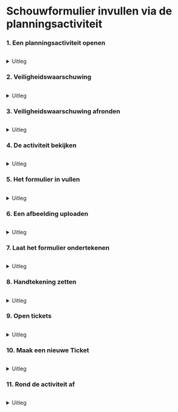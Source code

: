 # Schouwformulier invullen via de planningsactiviteit

### 1. Een planningsactiviteit openen

<figure><img src="../../.gitbook/assets/1 Schouw in overzicht.svg" alt=""><figcaption></figcaption></figure>

<details>

<summary>Uitleg</summary>

1. Druk op de planningsactiviteit om deze te openen.

</details>

### 2. Veiligheidswaarschuwing

<figure><img src="../../.gitbook/assets/2 (13).svg" alt=""><figcaption></figcaption></figure>

<details>

<summary>Uitleg</summary>

Na het openen krijgt iedere betrokkene bij het project de veiligheidswaarschuwingen te zien welke van toepassing zijn op het project, dus ook de schouwer.

2. Hier zie je de algemene informatie over de veiligheidswaarschuwing.
3. Hier zie je de veiligheidswaarschuwing, in dit geval de waarschuwing dat je het paneel op de de juiste manier moet optillen. Vink de waarschuwing aan om aan te geven dat je de waarschuwing gelezen hebt.

</details>

### 3. Veiligheidswaarschuwing afronden

<figure><img src="../../.gitbook/assets/3 (9).svg" alt=""><figcaption></figcaption></figure>

<details>

<summary>Uitleg</summary>

4. Vink de waarschuwingen aan.
5. Druk op "Afronden" om de waarschuwing af te ronden.&#x20;

</details>

### 4. De activiteit bekijken&#x20;

<figure><img src="../../.gitbook/assets/4 (2).svg" alt=""><figcaption></figcaption></figure>

<details>

<summary>Uitleg</summary>

Om de planningsactiviteit (de schouw) op te leveren ga je naar "Oplevering".

6. Hier zie je de algemene informatie van de activiteit.
7. Hier zie je de klantgegevens.
8. Hier zie je de aan het project gerelateerde plannen en documenten.
9. Druk op "Oplevering" om de schouw op te leveren.

</details>

### 5. Het formulier in vullen

<figure><img src="../../.gitbook/assets/5.svg" alt=""><figcaption></figcaption></figure>

<details>

<summary>Uitleg</summary>

Nu je het (schouw)formulier hebt geopend is het tijd om deze in te vullen.

10. &#x20;Hier zie je tekst velden, door op het tekst veld te drukken kun je hierin typen.
11. Door op de afbeelding te drukken kun je afbeeldingen uploaden.&#x20;

</details>

### 6. Een afbeelding uploaden

<figure><img src="../../.gitbook/assets/6 (12).svg" alt=""><figcaption></figcaption></figure>

<details>

<summary>Uitleg</summary>

12. &#x20;Maak een keuze of je een foto wilt maken met de camera app of upload een foto uit je fotogalerij.

</details>

### 7. Laat het formulier ondertekenen

<figure><img src="../../.gitbook/assets/7 (6).svg" alt=""><figcaption></figcaption></figure>

<details>

<summary>Uitleg</summary>

13. Druk op "Handtekening" om de klant te laten tekenen.

</details>

### 8. Handtekening zetten

<figure><img src="../../.gitbook/assets/8.svg" alt=""><figcaption></figcaption></figure>

<details>

<summary>Uitleg</summary>

14. De klant kan in dit veld zijn/haar handtekening zetten.
15. Druk op "Opslaan" om de handtekening op te slaan.

</details>

### 9. Open tickets

<figure><img src="../../.gitbook/assets/9.svg" alt=""><figcaption></figcaption></figure>

<details>

<summary>Uitleg</summary>

Naast het formulier invullen kun je ook nog een ticket aanmaken. Met een ticket kun je een taak toewijzen aan iemand anders (of jezelf). Mogelijk kom je tijdens de schouw iets tegen wat een extra actie nodig heeft.

16. Druk op "Tickets".

</details>

### 10. Maak een nieuwe Ticket

<div align="left">

<figure><img src="../../.gitbook/assets/10 (7).svg" alt=""><figcaption></figcaption></figure>

</div>

<details>

<summary>Uitleg </summary>

17. Druk op "Nieuwe Ticket" om een nieuw ticket te maken.

</details>

### 11. Rond de activiteit af

<div align="left">

<figure><img src="../../.gitbook/assets/11 (2).svg" alt=""><figcaption></figcaption></figure>

</div>

<details>

<summary>Uitleg</summary>

18. Druk op "Finish" om de activiteit af te ronden.

</details>
